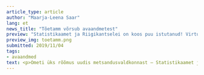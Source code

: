 ```yaml
---
article_type: article
author: "Maarja-Leena Saar"
lang: et
news_title: "Tõetamm võrsub avaandmetest"
preview: "Statistikaamet ja Riigikantselei on koos puu istutanud! Virtuaalne tõetamm mõõdab Eesti edusamme riiklike eesmärkide saavutamisel ning seda saavad vaatamas ja katsumas käia kõik, kel internet käepärast."
preview_img: toetamm.png
submitted: 2019/11/04
tags:
- avaandmed
text: <p>Ometi üks rõõmus uudis metsandusvaldkonnast – Statistikaamet ja Riigikantselei on koos puu istutanud! Virtuaalne tõetamm (<a href="https://tamm.stat.ee/"> kättessaadaval siin</a>) mõõdab Eesti edusamme riiklike eesmärkide saavutamisel ning seda saavad vaatamas ja katsumas käia kõik, kel internet käepärast. Aga kust tõetamm oma tõe võtab?</p><p>Eks ikka avaandmetest. Tõetamm kuvab kergelt haarataval ja arusaadaval kujul statistilisi andmeid 135 näitaja kohta, mis peegeldavad ühiskonna käekäiku 15 valdkonnas, energeetikast sotsiaalse sidususeni. Näitajad tulenevad strateegias „Säästev Eesti 21“, programmis „Eesti 2020“ ning Vabariigi Valitsuse tegevusprogrammis 2019-2023 nimetatud tulemuseesmärkidest. Neid indikaatoreid mõõdab Statistikaamet pidevalt, ent kui varem on neist ülevaate saamiseks tulnud otsida infot Statistikaameti andmebaasist ja puurida keerulisevõitu tabeleid, siis nüüd teeb tamm „puust ja punaseks“, mis seisus mingi näitaja viimaste andmete põhjal on.</p><img src="/img/blogi/blogposts/toetamm_blog_1.png"><p><i>Allikas - kuvatõmmis lehelt <a href="https://tamm.stat.ee/tulemusvaldkonnad/teadus-ja-arendustegevus-ja-ettevotlus/indikaatorid/83">https://tamm.stat.ee/tulemusvaldkonnad/teadus-ja-arendustegevus-ja-ettevotlus/indikaatorid/83</a></i></p><p>Nii saan mina tavakodanikuna – aga saab ka poliitikakujundaja, kel on harva aega kümnete andmeväljadega tabelitesse süveneda  – kiire ülevaate kumbagi parasjagu huvitava valdkonna edenemisest. Neid, kes tahavad mõista, mis on tammelehtede taga, suunab Statistikaamet rakendusest edasi oma <a href="http://andmebaas.stat.ee/">andmebaasi</a>. Andmebaas jookseb hetkel beetaversioonis, kuid pakub kasutajatele varasemast märksa rohkem võimalusi andmete vaatamiseks ja ka omal käel töötlemiseks. Olulise uuendusena saab andmetabeleid alla laadida või üle API pärida masinloetavate avaandmetena SDMX-XML ja SDMX-JSON formaatides (SDMX on statistikavaldkonnas kasutatav rahvusvaheline andmestandard). Eraldi tunnustamist väärivad tabelite juures toodud põhjalikud metaandmed. Need seletavad inimkeeles lahti vastava andmestiku põhimõisted ja andmete kogumise/töötlemise metoodika, kuid mitte ainult – iga andmestikuga on kaasas ka Statistikaameti töötaja kontakt, kes oskab andmete kohta lisainfot jagada.</p><p>Tõetamm ei ole aga sugugi ainus omalaadne rakendus, mis ühiskondlikes huvides kogutavat statistikat ühiskonnale ja otsustajatele kasutajasõbralikul moel tagasi peegeldab. Näiteks visualiseerib värske <a href="https://data.stat.ee">väliskaubanduse rakendus</a> statistikat Eesti kaupade ekspordi ja välismaiste kaupade impordi kohta. Rakendus näitab, kes on Eesti kaubanduse peamised partnerriigid ja millised kaubad millises suunas liiguvad. Seda kõike saab kuvada erinevat tüüpi diagrammide ja kaartidena, nii nagu parasjagu vaja.</p><img src="/img/blogi/blogposts/toetamm_blog_2.png"><p><i>Allikas - kuvatõmmis lehelt <a href="https://data.stat.ee/profile/country/ee/">https://data.stat.ee/profile/country/ee/</a></i></p><p>Tööhõive valdkonnas annab aga uus <a href="https://shiny.stat.ee/tooturg/">tööpoliitika näitajate rakendus</a> kiire ja lihtsa ülevaate tööhõives osalemise ja töötuse põhinäitajate kohta. Andmeid saab kuvada absoluut- ja suhtarvudena, tulp- ja joondiagrammidena ning muidugi CSV-failina alla laadida.</p><img src="/img/blogi/blogposts/toetamm_blog_3.png"><p><i>Allikas - kuvatõmmis lehelt <a href="https://shiny.stat.ee/tooturg/">https://shiny.stat.ee/tooturg/</a></i></p><p>Avaandmetel põhinevaid rakendusi ja juhtimislaudu tehakse mujalgi maailmas. Tõetamme virtuaalseks sugulaseks võib pidada näiteks <a href="https://nationalperformance.gov.scot/measuring-progress/national-indicator-performance">Šotimaa strateegiliste indikaatorite juhtlauda</a> ja selle täiendust <a href="https://scotland.shinyapps.io/sg-equality-evidence-finder/" >Equality Evidence Finder</a>, mis annab visuaalide, graafikute ja lihtsas keeles sõnastatud selgituste abil ülevaate olulistest sotsiaalmajanduslikest näitajatest erinevate elanikkonnagruppide kaupa. Samu näitajaid saab võrrelda näiteks elanike vanuse, rahvuse, soo, aga ka seksuaalse orientatsiooni või usutunnistuse põhjal. Loomulikult saab andmed alla laadida ja nendega kodus edasi mängida. </p><img src="/img/blogi/blogposts/toetamm_blog_4.png"><p><i>Allikas - kuvatõmmis lehelt <a href="https://nationalperformance.gov.scot/measuring-progress/national-indicator-performance">https://nationalperformance.gov.scot/measuring-progress/national-indicator-performance</a></i></p><p>Muide, võrdlus tammega on tõepoolest kohane – Šotimaa on kogu oma rahvusliku arengustrateegia visualiseerinud <a href="https://nationalperformance.gov.scot/sites/default/files/documents/NPF_A2_Poster.pdf">lillena</a>, mille õiesüdamikuks on ühiskonna põhiväärtused ja põhieesmärk ning kroonlehtedeks konkreetsed eesmärgid erinevates eluvaldkondades. Rahvuslikud eesmärgid on omakorda seostatud üleilmsete säästva arengu eesmärkidega, nii et valdkondlikke indikaatoreid mõõtes hoitakse pidevalt silme ees ka suurt pilti.</p><p>Mida sellest kõigest järeldama peaks? Eks vist seda, et andmed on head, aga avaandme-põhised rakendused veel paremad. Avaandmed on nagu seeme, mille tõeline väärtus saab ilmsiks siis, kui sellest kasulikke teenuseid, rakendusi ja juhtlaudu kasvatada. Andmepõhised juhtlauad ei ole lihtsalt silmailuks, vaid reaalne töövahend ametnikele, teadlastele ja huvigruppidele ning võimalus kodanikule arusaadavas vormis aru anda, mida riik tema maksurahaga saavutanud on. Saagu tõetamme ümber lopsakas andmetammik!</p><p><em>Avaandmete portaali sisustatakse Euroopa Liidu struktuuritoetuse toetusskeemist \"Infoühiskonna teadlikkuse tõstmine\", mida rahastab Euroopa Regionaalarengu Fond. Projekti tegevused viib läbi MTÜ Open Knowledge Estonia.</em></p>
---
```

